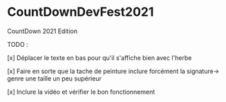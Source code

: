 # CountDownDevFest2021

CountDown 2021 Edition

TODO :

[x] Déplacer le texte en bas pour qu'il s'affiche bien avec l'herbe

[x] Faire en sorte que la tache de peinture inclure forcément la signature-> genre une taille un peu supérieur

[x] Inclure la vidéo et vérifier le bon fonctionnement
